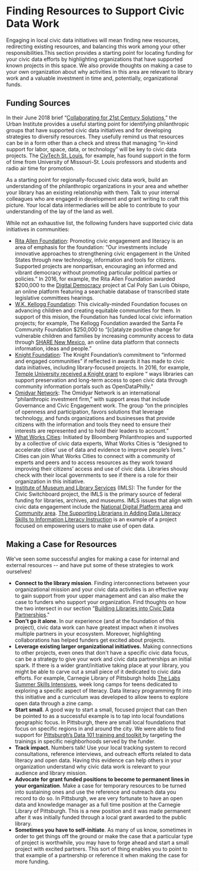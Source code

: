# Finding Resources to Support Civic Data Work



Engaging in local civic data initiatives will mean finding new resources, redirecting existing resources, and balancing this work among your other responsibilities.This section provides a starting point for locating funding for your civic data efforts by highlighting organizations that have supported known projects in this space. We also provide thoughts on making a case to your own organization about why activities in this area are relevant to library work and a valuable investment in time and, potentially, organizational funds.

## Funding Sources

In their June 2018 brief “[Collaborating for 21st Century Solutions](https://www.urban.org/research/publication/collaborating-21st-century-solutions),” the Urban Institute provides a useful starting point for identifying philanthropic groups that have supported civic data initiatives and for developing strategies to diversify resources. They usefully remind us that resources can be in a form other than a check and stress that managing “in-kind support for labor, space, data, or technology” will be key to civic data projects. The [CivTech St. Louis](http://www.civtechstl.com/), for example, has found support in the form of time from University of Missouri-St. Louis professors and students and radio air time for promotion.

As a starting point for regionally-focused civic data work, build an understanding of the philanthropic organizations in your area and whether your library has an existing relationship with them. Talk to your internal colleagues who are engaged in development and grant writing to craft this picture. Your local data intermediaries will be able to contribute to your understanding of the lay of the land as well.

While not an exhaustive list, the following funders have supported civic data initiatives in communities:

* [Rita Allen Foundation](http://ritaallen.org/civic-engagement/): Promoting civic engagement and literacy is an area of emphasis for the foundation: “Our investments include innovative approaches to strengthening civic engagement in the United States through new technology, information and tools for citizens. Supported projects are nonpartisan, encouraging an informed and vibrant democracy without promoting particular political parties or policies.” In 2016, for example, the Rita Allen Foundation awarded $200,000 to the [Digital Democracy](http://www.iatpp.calpoly.edu/projects/digitaldemocracy.asp) project at Cal Poly San Luis Obispo,  an online platform featuring a searchable database of transcribed state legislative committees hearings.
* [W.K. Kellogg Foundation](https://www.wkkf.org/): This civically-minded Foundation focuses on advancing children and creating equitable communities for them. In support of this mision, the Foundation has funded local civic information projects; for example, The Kellogg Foundation awarded the Santa Fe Community Foundation $250,000 to “\[c\]atalyze positive change for vulnerable children and families by increasing community access to data through [SHARE New Mexico](https://sharenm.org/), an online data platform that connects information, ideas and people.”
* [Knight Foundation](https://knightfoundation.org/): The Knight Foundation’s commitment to “informed and engaged communities” if reflected in awards it has made to civic data initiatives, including library-focused projects. In 2016, for example, [Temple University received a Knight grant](https://knightfoundation.org/grants/7707) to explore “ ways libraries can support preservation and long-term access to open civic data through community information portals such as OpenDataPhilly.”
* [Omidyar Network](https://www.omidyar.com/): The Omidyar Network is an international “philanthropic investment firm,” with support areas that include Governance and Civic Engagement work. The group “on the principles of openness and participation, favors solutions that leverage technology, and funds organizations and businesses that provide citizens with the information and tools they need to ensure their interests are represented and to hold their leaders to account.”
* [What Works Cities](https://whatworkscities.bloomberg.org/): Initiated by Bloomberg Philanthropies and supported by a collective of civic data experts, What Works Cities is “designed to accelerate cities’ use of data and evidence to improve people’s lives.” Cities can join What Works Cities to connect with a community of experts and peers and to access resources as they work toward improving their citizens’ access and use of civic data. Libraries should check with their local governments to see if there is a role for their organization in this initiative.  
* [Institute of Museum and Library Services](https://www.imls.gov/) \(IMLS\): The funder for the Civic Switchboard project, the IMLS is the primary source of federal funding for libraries, archives, and museums. IMLS issues that align with civic data engagement include the [National Digital Platform area](https://www.imls.gov/issues/national-issues/national-digital-platform) and [Community area](https://www.imls.gov/issues/national-issues/community). [The Supporting Librarians in Adding Data Literacy Skills to Information Literacy Instruction](http://datalit.sites.uofmhosting.net/) is an example of a project focused on empowering users to make use of open data.

## Making a Case for Resources

We've seen some successful angles for making a case for internal and external resources -- and have put some of these strategies to work ourselves!

* **Connect to the library mission**. Finding interconnections between your organizational mission and your civic data activities is an effective way to gain support from your upper management and can also make the case to funders who support your organization. Find thoughts on how the two intersect in our section "[Building Libraries into Civic Data Partnerships](https://civic-switchboard.gitbook.io/guide/~/edit/drafts/-LIlqVDOXD0JbHFHOSzk/engaging/building-libraries-into-civic-data-partnerships)."
* **Don't go it alone**. In our experience \(and at the foundation of this project\), civic data work can have greatest impact when it involves multiple partners in your ecosystem. Moreover, highlighting collaborations has helped funders get excited about projects.   
* **Leverage existing larger organizational initiatives.** Making connections to other projects, even ones that don't have a specific civic data focus, can be a strategy to give your work and civic data partnerships an initial spark.  If there is a wider grant/initiative taking place at your library, you might be able to carve out a small piece of it dedicated to civic data efforts.  For example, Carnegie Library of  Pittsburgh holds [The Labs Summer Skills Intensives](https://www.carnegielibrary.org/kids-teens/the-labs-clp/labs-summer-skills-intensive/), week long camps for teens dedicated to exploring a specific aspect of literacy. Data literacy programming fit into this initiative and a curriculum was developed to allow teens to explore open data through a zine camp.
* **Start small**. A good way to start a small, focused project that can then be pointed to as a successful example is to tap into local foundations geographic focus.  In Pittsburgh, there are small local foundations that focus on specific regions in and around the city. We were able to find support for [Pittsburgh’s Data 101 training and toolkit ](https://blogs.microsoft.com/newyork/2017/08/01/fulfilling-the-promise-of-open-data-through-data-literacy-training/)by targeting the trainings in specific neighborhoods served by the funder.  
* **Track impact.** Numbers talk! Use your local tracking system to record consultations, reference interviews, and outreach efforts related to data literacy and open data. Having this evidence can help others in your organization understand why civic data work is relevant to your audience and library mission.
* **Advocate for grant funded positions to become to permanent lines in your organization**. Make a case for temporary resources to be turned into sustaining ones and use the reference and outreach data you record to do so. In Pittsburgh, we are very fortunate to have an open data and knowledge manager as a full time position at the Carnegie Library of Pittsburgh. This is a new position and it was made permanent after it was initially funded through a local grant awarded to the public library. 
* **Sometimes you have to self-initiate**. As many of us know, sometimes in order to get things off the ground or make the case that a particular type of project is worthwhile, you may have to forge ahead and start a small project with excited partners.  This sort of thing enables you to point to that example of a partnership or reference it when making the case for more funding.

